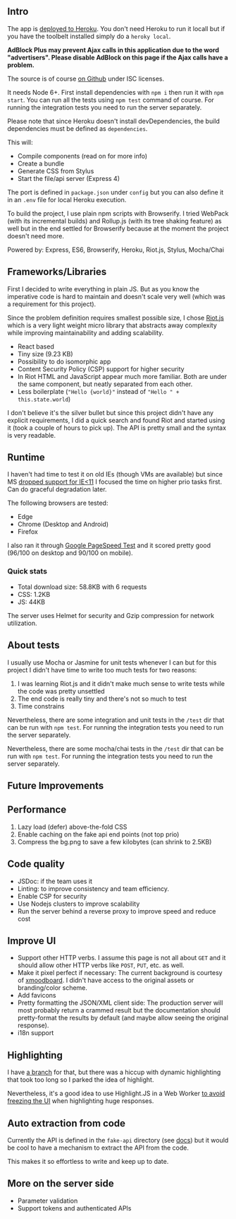 Intro
-----

The app is [deployed to Heroku](https://rugged-sequoia-84926.herokuapp.com/).
You don't need Heroku to run it locall but if you have the toolbelt installed
simply do a `heroky local`.

**AdBlock Plus may prevent Ajax calls in this application due to the word "advertisers".
Please disable AdBlock on this page if the Ajax calls have a problem.**

The source is of course [on Github](https://github.com/userpixel/spt-11) under ISC licenses.

It needs Node 6+. First install dependencies with `npm i`
then run it with `npm start`. You can run all the tests using `npm test`
command of course. For running the integration tests you need
to run the server separately.

Please note that since Heroku doesn't install
devDependencies, the build dependencies must be defined as `dependencies`.

This will:

* Compile components (read on for more info)
* Create a bundle
* Generate CSS from Stylus
* Start the file/api server (Express 4)

The port is defined in `package.json` under `config` but you can also define it
in an `.env` file for local Heroku execution.

To build the project,
I use plain npm scripts with Browserify. I tried WebPack
(with its incremental builds) and Rollup.js
(with its tree shaking feature) as well
but in the end settled for Browserify because at the moment the project doesn't
need more.

Powered by: Express, ES6, Browserify, Heroku, Riot.js, Stylus, Mocha/Chai

Frameworks/Libraries
--------------------

First I decided to write everything in plain JS. But as you know the
imperative code is hard to maintain and doesn't scale very well (which was
a requirement for this project).

Since the problem definition requires smallest possible size, I chose
[Riot.js](http://riotjs.com/) which is a very light weight micro library that
abstracts away complexity while improving maintainability and adding scalability.

* React based
* Tiny size (9.23 KB)
* Possibility to do isomorphic app
* Content Security Policy (CSP) support for higher security
* In Riot HTML and JavaScript appear much more familiar. Both are under the same
component, but neatly separated from each other.
* Less boilerplate (`"Hello {world}"` instead of `"Hello " + this.state.world`)

I don't believe it's the silver bullet but since this project didn't have any
explicit requirements, I did a quick
search and found Riot and started using it (took a couple of hours to pick up).
The API is pretty small and the syntax is very readable.

## Runtime

I haven't had time to test it on old IEs (though VMs are available) but since MS
[dropped support for IE<11](https://www.microsoft.com/en-us/WindowsForBusiness/End-of-IE-support)
I focused the time on higher prio tasks first. Can do graceful degradation later.

The following browsers are tested:

* Edge
* Chrome (Desktop and Android)
* Firefox

I also ran it through [Google PageSpeed Test](https://developers.google.com/speed/pagespeed/insights/?url=https%3A%2F%2Fdazzling-mammoth-cave-57798.herokuapp.com%2F)
and it scored pretty good (96/100 on desktop and 90/100 on mobile).

### Quick stats

* Total download size: 58.8KB with 6 requests
* CSS: 1.2KB
* JS: 44KB

The server uses Helmet for security and Gzip compression for network utilization.

## About tests

I usually use Mocha or Jasmine for unit tests whenever I can but for this project
I didn't have time to write too much tests for two reasons:

1. I was learning Riot.js and it didn't make much sense to write tests while the code was pretty unsettled
2. The end code is really tiny and there's not so much to test
3. Time constrains

Nevertheless, there are some integration and unit tests in the `/test` dir that
can be run with `npm test`. For running the integration tests you need
to run the server separately.

Nevertheless, there are some mocha/chai tests in the `/test` dir that
can be run with `npm test`. For running the integration tests you need
to run the server separately.

Future Improvements
-------------------

## Performance

1. Lazy load (defer) above-the-fold CSS
2. Enable caching on the fake api end points (not top prio)
3. Compress the bg.png to save a few kilobytes (can shrink to 2.5KB)

## Code quality

* JSDoc: if the team uses it
* Linting: to improve consistency and team efficiency.
* Enable CSP for security
* Use Nodejs clusters to improve scalability
* Run the server behind a reverse proxy to improve speed and reduce cost

## Improve UI

* Support other HTTP verbs. I assume this page is not all about `GET` and it should allow other
HTTP verbs like `POST`, `PUT`, etc. as well.
* Make it pixel perfect if necessary: The current background is courtesy of
[xmoodboard](http://xmoodboard.tumblr.com/post/120765332819).
I didn't have access to the original assets or branding/color scheme.
* Add favicons
* Pretty formatting the JSON/XML client side: The production server will most probably return a crammed result but the
documentation should pretty-format the results by default (and maybe allow
seeing the original response).
* i18n support

## Highlighting

I have [a branch](https://github.com/userpixel/spt-11/tree/highlight.js) for that,
but there was a hiccup with dynamic highlighting that took too long
so I parked the idea of highlight.

Nevertheless, it's a good idea to use Highlight.JS in a Web Worker
[to avoid freezing the UI](https://highlightjs.org/usage/)
when highlighting huge responses.

## Auto extraction from code

Currently the API is defined in the `fake-api` directory
(see [docs](https://github.com/userpixel/spt-11/blob/master/fake-api/README.md))
but it would be cool to have a mechanism to extract the API from the code.

This makes it so effortless to write and keep up to date.

## More on the server side

* Parameter validation
* Support tokens and authenticated APIs
